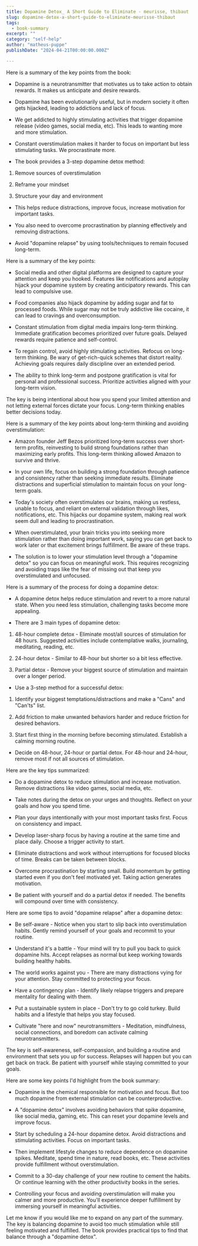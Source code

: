 ```yaml
---
title: Dopamine Detox_ A Short Guide to Eliminate - meurisse, thibaut
slug: dopamine-detox-a-short-guide-to-eliminate-meurisse-thibaut
tags: 
  - book-summary
excerpt: ""
category: "self-help"
author: "matheus-puppe"
publishDate: "2024-04-21T00:00:00.000Z"

---
```



 Here is a summary of the key points from the book:

- Dopamine is a neurotransmitter that motivates us to take action to obtain rewards. It makes us anticipate and desire rewards. 

- Dopamine has been evolutionarily useful, but in modern society it often gets hijacked, leading to addictions and lack of focus.

- We get addicted to highly stimulating activities that trigger dopamine release (video games, social media, etc). This leads to wanting more and more stimulation.

- Constant overstimulation makes it harder to focus on important but less stimulating tasks. We procrastinate more.

- The book provides a 3-step dopamine detox method:

1. Remove sources of overstimulation 

2. Reframe your mindset 

3. Structure your day and environment 

- This helps reduce distractions, improve focus, increase motivation for important tasks.

- You also need to overcome procrastination by planning effectively and removing distractions. 

- Avoid "dopamine relapse" by using tools/techniques to remain focused long-term.

 Here is a summary of the key points:

- Social media and other digital platforms are designed to capture your attention and keep you hooked. Features like notifications and autoplay hijack your dopamine system by creating anticipatory rewards. This can lead to compulsive use.

- Food companies also hijack dopamine by adding sugar and fat to processed foods. While sugar may not be truly addictive like cocaine, it can lead to cravings and overconsumption. 

- Constant stimulation from digital media impairs long-term thinking. Immediate gratification becomes prioritized over future goals. Delayed rewards require patience and self-control.

- To regain control, avoid highly stimulating activities. Refocus on long-term thinking. Be wary of get-rich-quick schemes that distort reality. Achieving goals requires daily discipline over an extended period. 

- The ability to think long-term and postpone gratification is vital for personal and professional success. Prioritize activities aligned with your long-term vision.

The key is being intentional about how you spend your limited attention and not letting external forces dictate your focus. Long-term thinking enables better decisions today.

 Here is a summary of the key points about long-term thinking and avoiding overstimulation:

- Amazon founder Jeff Bezos prioritized long-term success over short-term profits, reinvesting to build strong foundations rather than maximizing early profits. This long-term thinking allowed Amazon to survive and thrive. 

- In your own life, focus on building a strong foundation through patience and consistency rather than seeking immediate results. Eliminate distractions and superficial stimulation to maintain focus on your long-term goals.

- Today's society often overstimulates our brains, making us restless, unable to focus, and reliant on external validation through likes, notifications, etc. This hijacks our dopamine system, making real work seem dull and leading to procrastination. 

- When overstimulated, your brain tricks you into seeking more stimulation rather than doing important work, saying you can get back to work later or that excitement brings fulfillment. Be aware of these traps.

- The solution is to lower your stimulation level through a "dopamine detox" so you can focus on meaningful work. This requires recognizing and avoiding traps like the fear of missing out that keep you overstimulated and unfocused.

 Here is a summary of the process for doing a dopamine detox:

- A dopamine detox helps reduce stimulation and revert to a more natural state. When you need less stimulation, challenging tasks become more appealing. 

- There are 3 main types of dopamine detox:

1. 48-hour complete detox - Eliminate most/all sources of stimulation for 48 hours. Suggested activities include contemplative walks, journaling, meditating, reading, etc.

2. 24-hour detox - Similar to 48-hour but shorter so a bit less effective. 

3. Partial detox - Remove your biggest source of stimulation and maintain over a longer period. 

- Use a 3-step method for a successful detox:

1. Identify your biggest temptations/distractions and make a "Cans" and "Can'ts" list.

2. Add friction to make unwanted behaviors harder and reduce friction for desired behaviors. 

3. Start first thing in the morning before becoming stimulated. Establish a calming morning routine.

- Decide on 48-hour, 24-hour or partial detox. For 48-hour and 24-hour, remove most if not all sources of stimulation.

 Here are the key tips summarized:

- Do a dopamine detox to reduce stimulation and increase motivation. Remove distractions like video games, social media, etc. 

- Take notes during the detox on your urges and thoughts. Reflect on your goals and how you spend time.

- Plan your days intentionally with your most important tasks first. Focus on consistency and impact. 

- Develop laser-sharp focus by having a routine at the same time and place daily. Choose a trigger activity to start.

- Eliminate distractions and work without interruptions for focused blocks of time. Breaks can be taken between blocks.

- Overcome procrastination by starting small. Build momentum by getting started even if you don't feel motivated yet. Taking action generates motivation.

- Be patient with yourself and do a partial detox if needed. The benefits will compound over time with consistency.

 Here are some tips to avoid "dopamine relapse" after a dopamine detox:

- Be self-aware - Notice when you start to slip back into overstimulation habits. Gently remind yourself of your goals and recommit to your routine. 

- Understand it's a battle - Your mind will try to pull you back to quick dopamine hits. Accept relapses as normal but keep working towards building healthy habits.

- The world works against you - There are many distractions vying for your attention. Stay committed to protecting your focus.

- Have a contingency plan - Identify likely relapse triggers and prepare mentality for dealing with them. 

- Put a sustainable system in place - Don't try to go cold turkey. Build habits and a lifestyle that helps you stay focused.

- Cultivate "here and now" neurotransmitters - Meditation, mindfulness, social connections, and boredom can activate calming neurotransmitters.

The key is self-awareness, self-compassion, and building a routine and environment that sets you up for success. Relapses will happen but you can get back on track. Be patient with yourself while staying committed to your goals.

 Here are some key points I'd highlight from the book summary:

- Dopamine is the chemical responsible for motivation and focus. But too much dopamine from external stimulation can be counterproductive. 

- A "dopamine detox" involves avoiding behaviors that spike dopamine, like social media, gaming, etc. This can reset your dopamine levels and improve focus.

- Start by scheduling a 24-hour dopamine detox. Avoid distractions and stimulating activities. Focus on important tasks. 

- Then implement lifestyle changes to reduce dependence on dopamine spikes. Meditate, spend time in nature, read books, etc. These activities provide fulfillment without overstimulation.

- Commit to a 30-day challenge of your new routine to cement the habits. Or continue learning with the other productivity books in the series.

- Controlling your focus and avoiding overstimulation will make you calmer and more productive. You'll experience deeper fulfillment by immersing yourself in meaningful activities.

Let me know if you would like me to expand on any part of the summary. The key is balancing dopamine to avoid too much stimulation while still feeling motivated and fulfilled. The book provides practical tips to find that balance through a "dopamine detox".